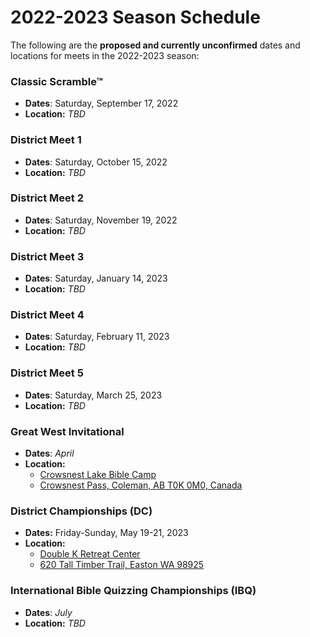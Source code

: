 # 2022-2023 Season Schedule

The following are the **proposed and currently unconfirmed** dates and
locations for meets in the 2022-2023 season:

### Classic Scramble™

- **Dates**: Saturday, September 17, 2022
- **Location:** *TBD*

### District Meet 1

- **Dates**: Saturday, October 15, 2022
- **Location:** *TBD*

### District Meet 2

- **Dates**: Saturday, November 19, 2022
- **Location:** *TBD*

### District Meet 3

- **Dates**: Saturday, January 14, 2023
- **Location:** *TBD*

### District Meet 4

- **Dates**: Saturday, February 11, 2023
- **Location:** *TBD*

### District Meet 5

- **Dates**: Saturday, March 25, 2023
- **Location:** *TBD*

### Great West Invitational

- **Dates**: *April*
- **Location:**
    - [Crowsnest Lake Bible Camp](https://www.crowcamp.ca/)
    - [Crowsnest Pass, Coleman, AB T0K 0M0, Canada](https://www.google.com/maps/dir//Crowsnest+Lake+Bible+Camp/@49.6255545,-114.661002,17z)

### District Championships (DC)

- **Dates:** Friday-Sunday, May 19-21, 2023
- **Location:**
    - [Double K Retreat Center](https://www.doublek.org)
    - [620 Tall Timber Trail, Easton WA 98925](https://www.google.com/maps/dir//Double+K+Retreat+Center,+620+Tall+Timber+Trail,+Easton,+WA+98925)

### International Bible Quizzing Championships (IBQ)

- **Dates**: *July*
- **Location:** *TBD*
